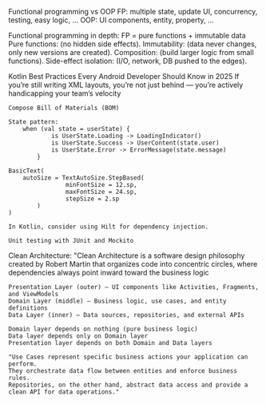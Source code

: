 Functional programming vs OOP
	FP: multiple state, update UI, concurrency, testing, easy logic, ...
	OOP: UI components, entity, property, ...

Functional programming in depth:
	FP = pure functions + immutable data
	Pure functions:  (no hidden side effects).
	Immutability: (data never changes, only new versions are created).
	Composition:  (build larger logic from small functions).
	Side-effect isolation: (I/O, network, DB pushed to the edges).

Kotlin Best Practices Every Android Developer Should Know in 2025
	If you’re still writing XML layouts, you’re not just behind — you’re actively handicapping your team’s velocity

	Compose Bill of Materials (BOM)

	State pattern:
		when (val state = userState) {
        		is UserState.Loading -> LoadingIndicator()
        		is UserState.Success -> UserContent(state.user)
        		is UserState.Error -> ErrorMessage(state.message)
    		}

	BasicText(
		autoSize = TextAutoSize.StepBased(
            		minFontSize = 12.sp,
            		maxFontSize = 24.sp,
            		stepSize = 2.sp
        	)
	)

	In Kotlin, consider using Hilt for dependency injection.

	Unit testing with JUnit and Mockito

Clean Architecture:
	"Clean Architecture is a software design philosophy created by Robert Martin that organizes code into concentric circles, 
	where dependencies always point inward toward the business logic

	Presentation Layer (outer) — UI components like Activities, Fragments, and ViewModels
	Domain Layer (middle) — Business logic, use cases, and entity definitions
	Data Layer (inner) — Data sources, repositories, and external APIs

	Domain layer depends on nothing (pure business logic)
	Data layer depends only on Domain layer
	Presentation layer depends on both Domain and Data layers

	"Use Cases represent specific business actions your application can perform. 
	They orchestrate data flow between entities and enforce business rules. 
	Repositories, on the other hand, abstract data access and provide a clean API for data operations."